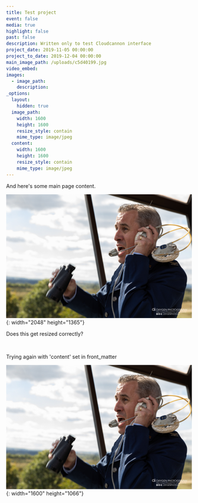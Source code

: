 ```yaml
---
title: Test project
event: false
media: true
highlight: false
past: false
description: Written only to test Cloudcannon interface
project_date: 2019-11-05 00:00:00
project_to_date: 2019-12-04 00:00:00
main_image_path: /uploads/c5d40199.jpg
video_embed:
images:
  - image_path:
    description:
_options:
  layout:
    hidden: true
  image_path:
    width: 1600
    height: 1600
    resize_style: contain
    mime_type: image/jpeg
  content:
    width: 1600
    height: 1600
    resize_style: contain
    mime_type: image/jpeg
---
```


And here's some main page content.

![](/uploads/c5d40199.jpg){: width="2048" height="1365"}

Does this get resized correctly?

&nbsp;

Trying again with 'content' set in front\_matter

![](/uploads/c5d40199-1.jpg){: width="1600" height="1066"}